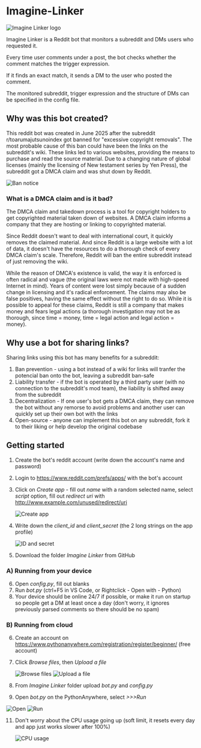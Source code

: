 # Imagine-Linker
![Imagine Linker logo](https://github.com/Frosteco/Imagine-Linker/blob/main/Images/Imagine%20Linker%20logo.png "I'll shatter that DMCA of yours!")

Imagine Linker is a Reddit bot that monitors a subreddit and DMs users who requested it.

Every time user comments under a post, the bot checks whether the comment matches the trigger expression.

If it finds an exact match, it sends a DM to the user who posted the comment.

The monitored subreddit, trigger expression and the structure of DMs can be specified in the config file.

## Why was this bot created?

This reddit bot was created in June 2025 after the subreddit r/toarumajutsunoindex got banned for "excessive copyright removals". The most probable cause of this ban could have been the links on the subreddit's wiki. These links led to various websites, providing the means to purchase and read the source material. Due to a changing nature of global licenses (mainly the licensing of New testament series by Yen Press), the subreddit got a DMCA claim and was shut down by Reddit.

![Ban notice](https://github.com/Frosteco/Imagine-Linker/blob/main/Images/Ban%20notice.png "Ban notice")

### What is a DMCA claim and is it bad?
The DMCA claim and takedown process is a tool for copyright holders to get copyrighted material taken down of websites. A DMCA claim informs a company that they are hosting or linking to copyrighted material.

Since Reddit doesn't want to deal with international court, it quickly removes the claimed material. And since Reddit is a large website with a lot of data, it doesn't have the resources to do a thorough check of every DMCA claim's scale. Therefore, Reddit will ban the entire subreddit instead of just removing the wiki.

While the reason of DMCA's existence is valid, the way it is enforced is often radical and vague (the original laws were not made with high-speed Internet in mind). Years of content were lost simply because of a sudden change in licensing and it's radical enforcement. The claims may also be false positives, having the same effect without the right to do so. While it is possible to appeal for these claims, Reddit is still a company that makes money and fears legal actions (a thorough investigation may not be as thorough, since time = money, time = legal action and legal action = money).


## Why use a bot for sharing links?
Sharing links using this bot has many benefits for a subreddit:
1. Ban prevention - using a bot instead of a wiki for links will tranfer the potencial ban onto the bot, leaving a subreddit ban-safe
2. Liability transfer - if the bot is operated by a third party user (with no connection to the subreddit's mod team), the liability is shifted away from the subreddit
3. Decentralization - If one user's bot gets a DMCA claim, they can remove the bot without any remorse to avoid problems and another user can quickly set up their own bot with the links
4. Open-source - anyone can implement this bot on any subreddit, fork it to their liking or help develop the original codebase


## Getting started
1. Create the bot's reddit account (write down the account's name and password)
2. Login to https://www.reddit.com/prefs/apps/ with the bot's account
3. Click on *Create app* - fill out *name* with a random selected name, select *script* option, fill out *redirect uri* with http://www.example.com/unused/redirect/uri

   ![Create app](https://github.com/Frosteco/Imagine-Linker/blob/main/Images/Create%20app.png "Create app")
   
5. Write down the *client_id* and *client_secret* (the 2 long strings on the app profile)

   ![ID and secret](https://github.com/Frosteco/Imagine-Linker/blob/main/Images/ID%20and%20secret.png "ID and secret")
   
7. Download the folder *Imagine Linker* from GitHub
### A) Running from your device
6. Open *config.py*, fill out blanks
7. Run *bot.py* (ctrl+F5 in VS Code, or Rightclick - Open with - Python)
8. Your device should be online 24/7 if possible, or make it run on startup so people get a DM at least once a day (don't worry, it ignores previously parsed comments so there should be no spam)
### B) Running from cloud
6. Create an account on https://www.pythonanywhere.com/registration/register/beginner/ (free account)
7. Click *Browse files*, then *Upload a file*

   ![Browse files](https://github.com/Frosteco/Imagine-Linker/blob/main/Images/Browse%20files.png "Browse files")
   ![Upload a file](https://github.com/Frosteco/Imagine-Linker/blob/main/Images/Upload%20a%20file.png "Upload a file")
   
9. From *Imagine Linker* folder upload *bot.py* and *config.py*
10. Open *bot.py* on the PythonAnywhere, select *>>>Run*

   ![Open](https://github.com/Frosteco/Imagine-Linker/blob/main/Images/Open.png "Open")
   ![Run](https://github.com/Frosteco/Imagine-Linker/blob/main/Images/Run.png "Run")
   
11. Don't worry about the CPU usage going up (soft limit, it resets every day and app just works slower after 100%)
    
    ![CPU usage](https://github.com/Frosteco/Imagine-Linker/blob/main/Images/CPU%20usage.png "CPU usage")
